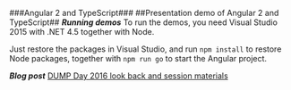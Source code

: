 ###Angular 2 and TypeScript###
##Presentation demo of Angular 2 and TypeScript##
***Running demos***
To run the demos, you need Visual Studio 2015 with .NET 4.5 together with Node.

Just restore the packages in Visual Studio, and run `npm install` to restore Node packages, together with `npm run go` to start the Angular project.

 ***Blog post*** [DUMP Day 2016 look back and session materials
](http://netmedia.io/conferences/dump-day-2016-look-back-and-session-materials_5517)
